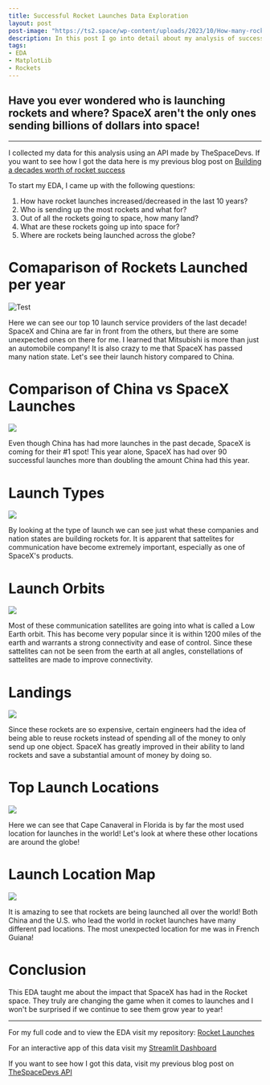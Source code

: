 ```yaml
---
title: Successful Rocket Launches Data Exploration
layout: post
post-image: "https://ts2.space/wp-content/uploads/2023/10/How-many-rockets-have-crashed-into-the-Moon_652a7d6cc48c3.jpg"
description: In this post I go into detail about my analysis of successful rocket launch data
tags:
- EDA
- MatplotLib
- Rockets
---
```

Have you ever wondered who is launching rockets and where? SpaceX aren't the only ones sending billions of dollars into space!
---
---

I collected my data for this analysis using an API made by TheSpaceDevs. If you want to see how I got the data here is my previous blog post on [Building a decades worth of rocket success]('https://sfolkman4.github.io/my-blog/blog/Collecting-Rocket-Launch-Data')

To start my EDA, I came up with the following questions:

1. How have rocket launches increased/decreased in the last 10 years?
2. Who is sending up the most rockets and what for?
3. Out of all the rockets going to space, how many land?
4. What are these rockets going up into space for?
5. Where are rockets being launched across the globe?

# Comaparison of Rockets Launched per year

![Test](https://raw.githubusercontent.com/sfolkman4/Rocket-Launches/main/top_10_lsp.png)

 Here we can see our top 10 launch service providers of the last decade! SpaceX and China are far in front from the others, but there are some unexpected ones on there for me. I learned that Mitsubishi is more than just an automobile company! It is also crazy to me that SpaceX has passed many nation state. Let's see their launch history compared to China.

# Comparison of China vs SpaceX Launches

![](https://github.com/sfolkman4/Rocket-Launches/blob/main/China_vs_SpaceX.png?raw=true)

Even though China has had more launches in the past decade, SpaceX is coming for their #1 spot! This year alone, SpaceX has had over 90 successful launches more than doubling the amount China had this year.

# Launch Types

![](https://github.com/sfolkman4/Rocket-Launches/blob/main/mission_types.png?raw=true)

By looking at the type of launch we can see just what these companies and nation states are building rockets for. It is apparent that sattelites for communication have become extremely important, especially as one of SpaceX's products. 

# Launch Orbits

![](https://github.com/sfolkman4/Rocket-Launches/blob/main/orbits.png?raw=true)

Most of these communication satellites are going into what is called a Low Earth orbit. This has become very popular since it is within 1200 miles of the earth and warrants a strong connectivity and ease of control. Since these sattelites can not be seen from the earth at all angles, constellations of sattelites are made to improve connectivity. 

# Landings

![](https://github.com/sfolkman4/Rocket-Launches/blob/main/landings.png?raw=true)

Since these rockets are so expensive, certain engineers had the idea of being able to reuse rockets instead of spending all of the money to only send up one object. SpaceX has greatly improved in their ability to land rockets and save a substantial amount of money by doing so.

# Top Launch Locations

![](https://github.com/sfolkman4/Rocket-Launches/blob/main/top_10_locations.png?raw=true)

Here we can see that Cape Canaveral in Florida is by far the most used location for launches in the world! Let's look at where these other locations are around the globe!

# Launch Location Map

![](https://github.com/sfolkman4/Rocket-Launches/blob/main/pad_map.png?raw=true)

It is amazing to see that rockets are being launched all over the world! Both China and the U.S. who lead the world in rocket launches have many different pad locations. The most unexpected location for me was in French Guiana!

# Conclusion

This EDA taught me about the impact that SpaceX has had in the Rocket space. They truly are changing the game when it comes to launches and I won't be surprised if we continue to see them grow year to year!

---
For my full code and to view the EDA visit my repository: [Rocket Launches](https://github.com/sfolkman4/Rocket-Launches/tree/main)

For an interactive app of this data visit my [Streamlit Dashboard]()

If you want to see how I got this data, visit my previous blog post on [TheSpaceDevs API](https://sfolkman4.github.io/my-blog/blog/Collecting-Rocket-Launch-Data)